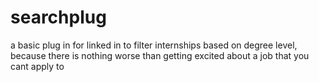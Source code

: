 # searchplug
a basic plug in for linked in to filter internships based on degree level, because there is nothing worse than getting excited about a job that you cant apply to 
